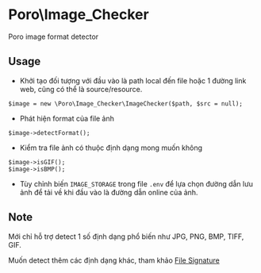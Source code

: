 # Poro\Image_Checker

Poro image format detector

## Usage

- Khởi tạo đối tượng với đầu vào là  path local đến file hoặc 1 đường link web, cũng có thể là source/resource.


```
$image = new \Poro\Image_Checker\ImageChecker($path, $src = null);
```

- Phát hiện format của file ảnh

```
$image->detectFormat();

```
 
- Kiểm tra file ảnh có thuộc định dạng mong muốn không

```
$image->isGIF();
$image->isBMP();

``` 

- Tùy chỉnh biến `IMAGE_STORAGE` trong file `.env` để lựa chọn đường dẫn lưu ảnh để tải về khi đầu vào là đường dẫn online của ảnh.

## Note
Mới chỉ hỗ trợ detect 1 số định dạng phổ biến như JPG, PNG, BMP, TIFF, GIF. 

Muốn detect thêm các định dạng khác, tham khảo [File Signature](https://www.garykessler.net/library/file_sigs.html?utm_source=tool.lu)